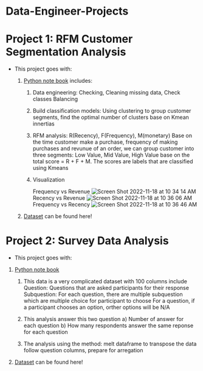 # Data-Engineer-Projects



# Project 1: RFM Customer Segmentation Analysis
* This project goes with:
  1. [Python note book](https://github.com/ThanhNg1712/Data-Engineer-Projects/blob/main/RFM_Customer_Segmentation.ipynb) includes:
      1. Data engineering: Checking, Cleaning missing data, Check classes Balancing
      2. Build classification models: Using clustering to group customer segments, find the optimal number of clusters base on Kmean innertias
      3. RFM analysis: R(Recency), F(Frequency), M(monetary)
         Base on the time customer make a purchase, frequency of making purchases and revunue of an order, we can group customer into three segments: 
         Low Value, Mid Value, High Value base on the total score = R + F + M. The scores are labels that are classified using Kmeans
      5. Visualization 
      
         Frequency vs Revenue
         ![Screen Shot 2022-11-18 at 10 34 14 AM](https://user-images.githubusercontent.com/99359588/202742124-2f054538-e9f8-4024-86a3-0fddf499cf4d.png)
         Recency vs Revenue
         ![Screen Shot 2022-11-18 at 10 36 06 AM](https://user-images.githubusercontent.com/99359588/202742333-75597dd6-6ff2-416f-957e-9c62c474dc42.png)
         Frequency vs Recency
         ![Screen Shot 2022-11-18 at 10 36 46 AM](https://user-images.githubusercontent.com/99359588/202742555-213d7d47-0b05-4bd1-b10e-4a2c202d3522.png)
   
   2. [Dataset](https://github.com/ThanhNg1712/Data-Engineer-Projects/blob/main/OnlineRetail%20(1).csv.zip) can be found here!
         
 # Project 2: Survey Data Analysis
 
 * This project goes with:
  1. [Python note book](https://github.com/ThanhNg1712/Data-Engineer-Projects/blob/main/Excel_project.ipynb) 
      1. This data is a very complicated dataset with 100 columns include
      Question: Questions that are asked participants for their response
      Subquestion: For each question, there are multiple subquestion which are multiple choice for participant to choose
      For a question, if a participant chooses an option, orther options will be N/A
      
      2. This analysis answer this two question
        a) Number of answer for each question
        b) How many respondents answer the same reponse for each question
      3. The analysis using the method: melt dataframe to transpose the data follow question columns, prepare for arregation
     
   2. [Dataset](https://github.com/ThanhNg1712/Data-Engineer-Projects/blob/main/Data%20-%20Survey%20Monkey%20Output.xlsx) can be found here!
